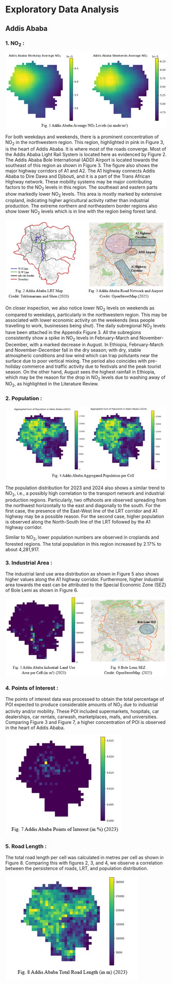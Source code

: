 # Exploratory Data Analysis

## Addis Ababa

### 1. NO<sub>2</sub> :

![](/docs/images/EDA/fig1.png)

For both weekdays and weekends, there is a prominent concentration of NO<sub>2</sub> in the northwestern region. This region, highlighted in pink in Figure 3, is the heart of Addis Ababa. It is where most of the roads converge. Most of the Addis Ababa Light Rail System is located here as evidenced by Figure 2. The Addis Ababa Bole International (ADD) Airport is located towards the southeast of this region as shown in Figure 3. The figure also shows the major highway corridors of A1 and A2. The A1 highway connects Addis Ababa to Dire Dawa and Djibouti, and it is a part of the Trans African Highway network. These mobility systems may be major contributing factors to the NO<sub>2</sub> levels in this region. The southeast and eastern parts show markedly lower NO<sub>2</sub> levels. This area is mostly marked by extensive cropland, indicating higher agricultural activity rather than industrial production. The extreme northern and northeastern border regions also show lower NO<sub>2</sub> levels which is in line with the region being forest land.

![](/docs/images/EDA/fig2.png)

On closer inspection, we also notice lower NO<sub>2</sub> levels on weekends as compared to weekdays, particularly in the northwestern region. This may be associated with lower economic activity on the weekends (less people travelling to work, businesses being shut). The daily subregional NO<sub>2</sub> levels have been attached in the Appendix Figure 3. All the subregions consistently show a spike in NO<sub>2</sub> levels in February-March and November-December, with a marked decrease in August. In Ethiopia, February-March and November-December fall in the dry season; with dry, stable atmospheric conditions and low wind which can trap pollutants near the surface due to poor vertical mixing. The period also coincides with pre-holiday commerce and traffic activity due to festivals and the peak tourist season. On the other hand, August sees the highest rainfall in Ethiopia, which may be the reason for the drop in NO<sub>2</sub> levels due to washing away of NO<sub>2</sub>, as highlighted in the Literature Review.

### 2. Population :

![](/docs/images/EDA/fig3.png)

The population distribution for 2023 and 2024 also shows a similar trend to NO<sub>2</sub>, i.e., a possibly high correlation to the transport network and industrial production regions. Particularly, two offshoots are observed spreading from the northwest horizontally to the east and diagonally to the south. For the first case, the presence of the East-West line of the LRT corridor and A1 highway may be a possible reason. For the second case, higher population is observed along the North-South line of the LRT followed by the A1 highway corridor. 

Similar to NO<sub>2</sub>, lower population numbers are observed in croplands and forested regions. The total population in this region increased by 2.17% to about 4,281,917.

### 3. Industrial Area :

The industrial land use area distribution as shown in Figure 5 also shows higher values along the A1 highway corridor. Furthermore, higher industrial area towards the east can be attributed to the Special Economic Zone (SEZ) of Bole Lemi as shown in Figure 6.

![](/docs/images/EDA/fig4.png)

### 4. Points of Interest :

The points of interest data was processed to obtain the total percentage of POI expected to produce considerable amounts of NO<sub>2</sub> due to industrial activity and/or mobility. These POI included supermarkets, hospitals, car dealerships, car rentals, carwash, marketplaces, malls, and universities. Comparing Figure 3 and Figure 7, a higher concentration of POI is observed in the heart of Addis Ababa.

![](/docs/images/EDA/fig5.png)

### 5. Road Length :

The total road length per cell was calculated in metres per cell as shown in Figure 8. Comparing this with figures 2, 3, and 4, we observe a correlation between the persistence of roads, LRT, and population distribution.

![](/docs/images/EDA/fig6.png)